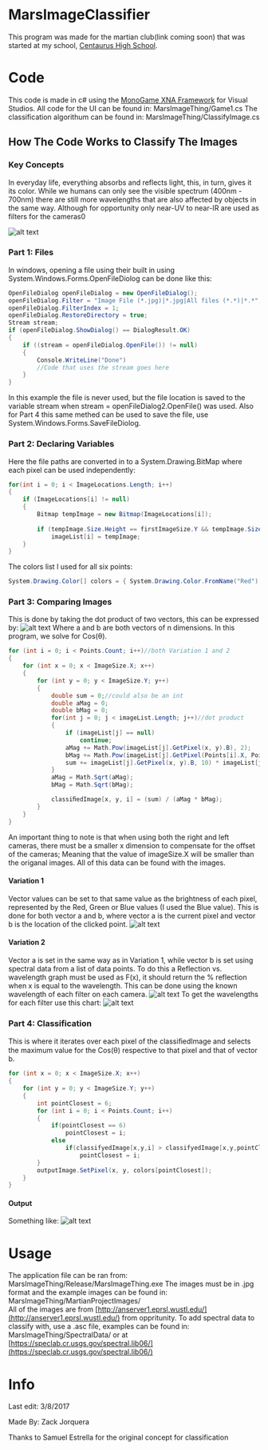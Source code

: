 # MarsImageClassifier
This program was made for the martian club(link coming soon) that was started at my school, [Centaurus High School](http://ceh.bvsd.org/Pages/default.aspx).

# Code
This code is made in c# using the [MonoGame XNA Framework](http://www.monogame.net/) for Visual Studios.
All code for the UI can be found in: MarsImageThing/Game1.cs
The classification algorithum can be found in: MarsImageThing/ClassifyImage.cs

## How The Code Works to Classify The Images
### Key Concepts
In everyday life, everything absorbs and reflects light, this, in turn, gives it its color. While we humans can only see the visible spectrum (400nm - 700nm) there are still more wavelengths that are also affected by objects in the same way. Although for opportunity only near-UV to near-IR are used as filters for the cameras0

![alt text](https://imagine.gsfc.nasa.gov/Images/science/EM_spectrum_compare_level1_lg.jpg "Electromagnetic Spectrum")

### Part 1: Files
In windows, opening a file using their built in using System.Windows.Forms.OpenFileDiolog can be done like this:
```c#
OpenFileDialog openFileDialog = new OpenFileDialog();
openFileDialog.Filter = "Image File (*.jpg)|*.jpg|All files (*.*)|*.*";
openFileDialog.FilterIndex = 1;
openFileDialog.RestoreDirectory = true;
Stream stream;
if (openFileDialog.ShowDialog() == DialogResult.OK)
{
    if ((stream = openFileDialog.OpenFile()) != null)
    {
        Console.WriteLine("Done")
        //Code that uses the stream goes here
    }
}
```
In this example the file is never used, but the file location is saved to the variable stream when stream = openFileDialog2.OpenFile() was used. Also for Part 4 this same methed can be used to save the file, use System.Windows.Forms.SaveFileDiolog.

### Part 2: Declaring Variables
Here the file paths are converted in to a System.Drawing.BitMap where each pixel can be used independently:
```c#
for(int i = 0; i < ImageLocations.Length; i++)
{
    if (ImageLocations[i] != null)
    {
        Bitmap tempImage = new Bitmap(ImageLocations[i]);
        
        if (tempImage.Size.Height == firstImageSize.Y && tempImage.Size.Width == firstImageSize.X)
            imageList[i] = tempImage;
    }
}
```
The colors list I used for all six points:
```c#
System.Drawing.Color[] colors = { System.Drawing.Color.FromName("Red"), System.Drawing.Color.FromName("Blue"), System.Drawing.Color.FromName("Green"), System.Drawing.Color.FromName("Orange"), System.Drawing.Color.FromName("Gold"), System.Drawing.Color.FromName("Purple") };
```

### Part 3: Comparing Images
This is done by taking the dot product of two vectors, this can be expressed by: ![alt text](https://wikimedia.org/api/rest_v1/media/math/render/svg/f578afaa0ed0f3728d4a6546d11b95456ec84647 "Look it up") Where a and b are both vectors of n dimensions. In this program, we solve for Cos(θ).
```c#
for (int i = 0; i < Points.Count; i++)//both Variation 1 and 2
{
    for (int x = 0; x < ImageSize.X; x++)
    {
        for (int y = 0; y < ImageSize.Y; y++)
        {
            double sum = 0;//could also be an int
            double aMag = 0;
            double bMag = 0;
            for(int j = 0; j < imageList.Length; j++)//dot product
            {
                if (imageList[j] == null)
                    continue;
                aMag += Math.Pow(imageList[j].GetPixel(x, y).B), 2);
                bMag += Math.Pow(imageList[j].GetPixel(Points[i].X, Points[i].Y).B, 2);
                sum += imageList[j].GetPixel(x, y).B, 10) * imageList[j].GetPixel(Points[i].X, Points[i].Y).B;
            }
            aMag = Math.Sqrt(aMag);
            bMag = Math.Sqrt(bMag);

            classiﬁedImage[x, y, i] = (sum) / (aMag * bMag);
        }
    }
}
```
An important thing to note is that when using both the right and left cameras, there must be a smaller x dimension to compensate for the offset of the cameras; Meaning that the value of imageSize.X will be smaller than the origanal images. All of this data can be found with the images.

#### Variation 1
Vector values can be set to that same value as the brightness of each pixel, represented by the Red, Green or Blue values (I used the Blue value). This is done for both vector a and b, where vector a is the current pixel and vector b is the location of the clicked point. 
![alt text](https://raw.githubusercontent.com/ZackJorquera/MarsImageThing/master/README.md%20Images/type%201%20classification.gif)

#### Variation 2
Vector a is set in the same way as in Variation 1, while vector b is set using spectral data from a list of data points. To do this a Reflection vs. wavelength graph must be used as F(x), it should return the % reflection when x is equal to the wavelength. This can be done using the known wavelength of each filter on each camera.
![alt text](https://raw.githubusercontent.com/ZackJorquera/MarsImageThing/master/README.md%20Images/detailsub.png)
To get the wavelengths for each filter use this chart:
![alt text](https://raw.githubusercontent.com/ZackJorquera/MarsImageThing/master/README.md%20Images/CameraFilterCharacteristics.png)

### Part 4: Classification
This is where it iterates over each pixel of the classiﬁedImage and selects the maximum value for the Cos(θ) respective to that pixel and that of vector b.
```c#
for (int x = 0; x < ImageSize.X; x++)
{
    for (int y = 0; y < ImageSize.Y; y++)
    {
        int pointClosest = 6;
        for (int i = 0; i < Points.Count; i++)
        {
            if(pointClosest == 6)
                pointClosest = i;
            else
                if(classifyedImage[x,y,i] > classifyedImage[x,y,pointClosest])
                    pointClosest = i;
        }
        outputImage.SetPixel(x, y, colors[pointClosest]);
    }
}
```
#### Output
Something like: 
![alt text](https://raw.githubusercontent.com/ZackJorquera/MarsImageThing/master/README.md%20Images/OutPut.png "Wow,there is magnetite in rocks on mars!!! The more you know.")

# Usage
The application file can be ran from: MarsImageThing/Release/MarsImageThing.exe
The images must be in .jpg format and the example images can be found in: MarsImageThing/MartianProjectImages/  
All of the images are from [http://anserver1.eprsl.wustl.edu/](http://anserver1.eprsl.wustl.edu/) from oppritunity.
To add spectral data to classify with, use a .asc file, examples can be found in: MarsImageThing/SpectralData/ or at [https://speclab.cr.usgs.gov/spectral.lib06/](https://speclab.cr.usgs.gov/spectral.lib06/)


# Info
Last edit: 3/8/2017

Made By: Zack Jorquera

Thanks to Samuel Estrella for the original concept for classification
